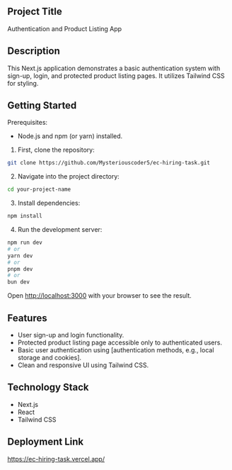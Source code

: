 ## Project Title

Authentication and Product Listing App

## Description

This Next.js application demonstrates a basic authentication system with sign-up, login, and protected product listing pages. It utilizes Tailwind CSS for styling.

## Getting Started

Prerequisites:

- Node.js and npm (or yarn) installed.

1. First, clone the repository:

```bash
git clone https://github.com/Mysteriouscoder5/ec-hiring-task.git
```

2. Navigate into the project directory:

```bash
cd your-project-name
```

3. Install dependencies:

```bash
npm install
```

4. Run the development server:

```bash
npm run dev
# or
yarn dev
# or
pnpm dev
# or
bun dev
```

Open [http://localhost:3000](http://localhost:3000) with your browser to see the result.

## Features

- User sign-up and login functionality.
- Protected product listing page accessible only to authenticated users.
- Basic user authentication using [authentication methods, e.g., local storage and cookies].
- Clean and responsive UI using Tailwind CSS.

## Technology Stack

- Next.js
- React
- Tailwind CSS

## Deployment Link

https://ec-hiring-task.vercel.app/

